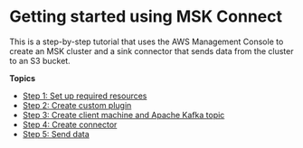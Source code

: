 # Getting started using MSK Connect<a name="msk-connect-getting-started"></a>

This is a step\-by\-step tutorial that uses the AWS Management Console to create an MSK cluster and a sink connector that sends data from the cluster to an S3 bucket\.

**Topics**
+ [Step 1: Set up required resources](mkc-tutorial-setup.md)
+ [Step 2: Create custom plugin](mkc-create-plugin.md)
+ [Step 3: Create client machine and Apache Kafka topic](mkc-create-topic.md)
+ [Step 4: Create connector](mkc-create-connector.md)
+ [Step 5: Send data](mkc-send-data.md)